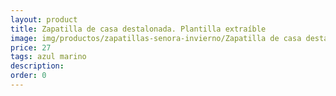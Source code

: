 ```yaml
---
layout: product
title: Zapatilla de casa destalonada. Plantilla extraíble 
image: img/productos/zapatillas-senora-invierno/Zapatilla de casa destalonada. Plantilla extraíble =27=azul marino.webp
price: 27
tags: azul marino
description: 
order: 0
---
```

